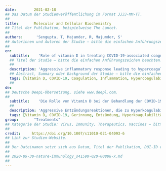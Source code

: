 ```yaml
---
date:        2021-02-18
## Das Datum der Studienveröffentlichung im Format JJJJ-MM-TT.
##
title:       Molecular and Cellular Biochemistry
## Titel der Publikation, beispielweise The Lancet.
##
authors:      'Sengupta, T, Majumder, R, Majumder, S'
## Autorinnen und Autoren der Studie – bitte die einfachen Anführungszeichen beachten!
##
en:
  subtitle:    'Role of vitamin D in treating COVID-19-associated coagulopathy: problems and perspectives'
  ## Titel der Studie – bitte die einfachen Anführungszeichen beachten!
  ##
  description: 'Aggressive inflammatory response leading to hypercoagulability has been found to be associated with disease severity in COVID-19 patients and portends bad treatment outcome. A state of acute disseminated intravascular coagulation (DIC), along with pulmonary embolism and/or deep vein thrombosis, has been observed in critically ill ICU patients. Autopsy reports of COVID-19 patients demonstrated microthrombi in lungs and in other organs, as well as marked inflammatory changes, characteristic clinicopathological features that exacerbate disease severity. Vitamin D supplementation was recommended by many clinicians across the globe to improve clinical symptoms of COVID-19 patients, mainly because of its immunomodulatory roles on immune cells. Furthermore, vitamin D and its associated molecules are also known to directly or indirectly regulate various thrombotic pathways. We propose that vitamin D supplementation not only attenuates the risk of Acute Respiratory Disease Syndrome (ARDS) but it also may have a role in reducing coagulation abnormalities in critically ill COVID-19 patients. The overarching goal of this review is to discuss the effects of vitamin D on coagulation pathways and other intertwined processes leading to thrombosis. Many clinical trials are currently investigating the efficacy of vitamin D supplementation in reducing the risk of COVID-19 infection. However, randomized placebo control clinical trials are also necessary to ascertain the effect of vitamin D supplementation on reducing the risk of coagulopathy in COVID-19 patients.'
  ## Abstract, Summary oder Background der Studie – bitte die einfachen Anführungszeichen beachten!
  tags: [Vitamin D, COVID-19, Coagulation, Inflammation, Hypercoagulability, Thromboinflammation, Thrombosis, Venous thromboembolism (VTE)]
  ##
de: 
## Deutsche DeepL-Übersetzung, siehe www.deepl.com.
##
  subtitle:    'Die Rolle von Vitamin D bei der Behandlung der COVID-19-assoziierten Koagulopathie: Probleme und Perspektive'
  ##
  description: 'Aggressive Entzündungsreaktionen, die zu Hyperkoagulabilität führen, sind bei COVID-19-Patienten mit dem Schweregrad der Erkrankung assoziiert und lassen auf ein schlechtes Behandlungsergebnis schließen. Bei kritisch kranken Patienten auf der Intensivstation wurde ein Zustand akuter disseminierter intravasaler Gerinnung (DIC) zusammen mit Lungenembolie und/oder tiefer Venenthrombose beobachtet. Autopsieberichte von COVID-19-Patienten zeigten Mikrothromben in der Lunge und in anderen Organen sowie ausgeprägte entzündliche Veränderungen, charakteristische klinisch-pathologische Merkmale, die den Schweregrad der Erkrankung verschlimmern. Eine Vitamin-D-Supplementierung wurde von vielen Ärzten weltweit empfohlen, um die klinischen Symptome von COVID-19-Patienten zu verbessern, vor allem wegen seiner immunmodulatorischen Wirkung auf Immunzellen. Darüber hinaus ist bekannt, dass Vitamin D und seine assoziierten Moleküle direkt oder indirekt verschiedene thrombotische Vorgänge regulieren. Wir gehen davon aus, dass eine Vitamin-D-Supplementierung nicht nur das Risiko eines akuten respiratorischen Syndroms (ARDS) mindert, sondern auch eine Rolle bei der Verringerung von Gerinnungsanomalien bei kritisch kranken COVID-19-Patienten spielen könnte. Das übergreifende Ziel dieser Übersichtsarbeit ist die Erörterung der Auswirkungen von Vitamin D auf die Gerinnungswege und andere miteinander verflochtene Prozesse, die zur Thrombose führen. In zahlreichen klinischen Studien wird derzeit die Wirksamkeit einer Vitamin-D-Supplementierung bei der Verringerung des Risikos einer COVID-19-Infektion untersucht. Es sind jedoch auch randomisierte klinische Studien mit Placebokontrolle erforderlich, um die Wirkung einer Vitamin-D-Supplementierung auf die Verringerung des Risikos einer Koagulopathie bei COVID-19-Patienten zu ermitteln.'
  tags: [Vitamin D, COVID-19, Gerinnung, Entzündung, Hyperkoagulabilität, Thromboinflammation, Thrombose, venöse Thromboembolie (VTE)]
group:       "Treatments"
## Kategorie der Studie: Virus, Immunity, Therapeutics, Vaccines – bitte die Anführungszeichen beachten!
##
credit:     https://doi.org/10.1007/s11010-021-04093-6
## Link zur Studien-Website.
##
## Der Dateinamen setzt sich aus Datum, Titel der Publikation, DOI-ID der Studie (nach dem letzten Slash) und der Dateiendung zusammen. Bitte den Unterstrich vor der DOI-ID beachten!
##
## 2020-09-30-nature-immunology_s41590-020-00808-x.md
##
---
```

<object data="{{ page.link }}" style='height:calc(100vh - 400px); width: 100%' type='application/pdf'></object>
